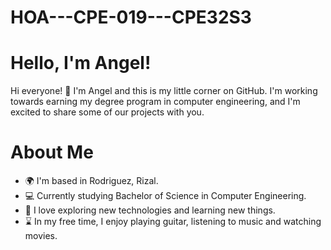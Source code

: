 # HOA---CPE-019---CPE32S3
# Hello, I'm Angel!

Hi everyone! 👋 I'm Angel and this is my little corner on GitHub. I'm working towards earning my degree program in computer engineering, and I'm excited to share some of our projects with you.

# About Me

- 🌍 I'm based in Rodriguez, Rizal.
- 💻 Currently studying Bachelor of Science in Computer Engineering.
- 🚀 I love exploring new technologies and learning new things.
- ⌛ In my free time, I enjoy playing guitar, listening to music and watching movies.
